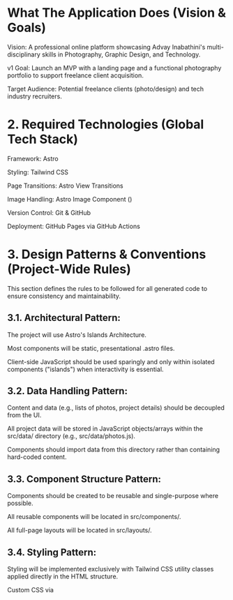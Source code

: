 # What The Application Does (Vision & Goals)
Vision: A professional online platform showcasing Advay Inabathini's multi-disciplinary skills in Photography, Graphic Design, and Technology.

v1 Goal: Launch an MVP with a landing page and a functional photography portfolio to support freelance client acquisition.

Target Audience: Potential freelance clients (photo/design) and tech industry recruiters.

# 2. Required Technologies (Global Tech Stack)
Framework: Astro

Styling: Tailwind CSS

Page Transitions: Astro View Transitions

Image Handling: Astro Image Component (<Image />)

Version Control: Git & GitHub

Deployment: GitHub Pages via GitHub Actions

# 3. Design Patterns & Conventions (Project-Wide Rules)
This section defines the rules to be followed for all generated code to ensure consistency and maintainability.

## 3.1. Architectural Pattern:

The project will use Astro's Islands Architecture.

Most components will be static, presentational .astro files.

Client-side JavaScript should be used sparingly and only within isolated components ("islands") when interactivity is essential.

## 3.2. Data Handling Pattern:

Content and data (e.g., lists of photos, project details) should be decoupled from the UI.

All project data will be stored in JavaScript objects/arrays within the src/data/ directory (e.g., src/data/photos.js).

Components should import data from this directory rather than containing hard-coded content.

## 3.3. Component Structure Pattern:

Components should be created to be reusable and single-purpose where possible.

All reusable components will be located in src/components/.

All full-page layouts will be located in src/layouts/.

## 3.4. Styling Pattern:

Styling will be implemented exclusively with Tailwind CSS utility classes applied directly in the HTML structure.

Custom CSS via <style> tags should be avoided unless absolutely necessary for a complex, unique element.

## 3.5. File & Code Conventions:

Component Files: PascalCase (e.g., PrimaryNav.astro).

JavaScript Variables: camelCase (e.g., photoList).

Responsiveness: Mobile-first approach. Base styles should target mobile, with sm:, md:, lg: prefixes for larger screens.

# 4. Technical Specifications (Feature-Specific Docs)
The detailed technical specifications, user flows, and component breakdowns for each major feature are located in their respective "spoke" documents.

Landing Page: See docs/prd-landing.md

Photography Page: See docs/prd-photography.md

(Future documents will be added here)